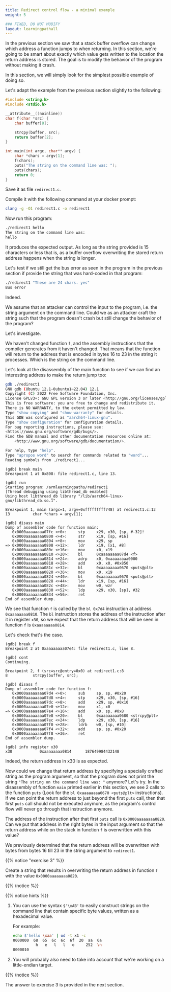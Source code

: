 ```yaml
---
title: Redirect control flow - a minimal example
weight: 5

### FIXED, DO NOT MODIFY
layout: learningpathall
---
```


In the previous section we saw that a stack buffer overflow can change which
address a function jumps to when returning. In this section, we're going to be
smart about exactly which value gets written to the location the return address
is stored. The goal is to modify the behavior of the program without making it
crash.

In this section, we will simply look for the simplest possible example of doing
so.

Let's adapt the example from the previous section slightly to the following:

```C
#include <string.h>
#include <stdio.h>

__attribute__((noinline))
char f(char *src) {
    char buffer[8];

    strcpy(buffer, src);
    return buffer[2];
}

int main(int argc, char** argv) {
    char *chars = argv[1];
    f(chars);
    puts("The string on the command line was: ");
    puts(chars);
    return 0;
}
```
Save it as file `redirect1.c`.

Compile it with the following command at your docker prompt:

```bash { command_line="root@7a8fb34f810e:/armlearningpaths|2-3" }
clang -g -O1 redirect1.c -o redirect1
```

Now run this program:
```bash { command_line="root@7a8fb34f810e:/armlearningpaths|2-3" }
./redirect1 hello
The string on the command line was:
hello
```

It produces the expected output. As long as the string provided is 15 characters
or less that is, as a buffer overflow overwriting the stored return address
happens when the string is longer.

Let's test if we still get the bus error as seen in the program in the previous
section if provide the string that was hard-coded in that program:

```bash { command_line="root@7a8fb34f810e:/armlearningpaths|2-30" }
./redirect1 "These are 24 chars. yes"
Bus error
```

Indeed.

We assume that an attacker can control the input to the program, i.e. the string
argument on the command line. Could we as an attacker craft the string such that
the program doesn't crash but still change the behavior of the program?

Let's investigate.

We haven't changed function `f`, and the assembly instructions that the compiler
generates from it haven't changed. That means that the function will return to
the address that is encoded in bytes 16 to 23 in the string it processes. Which
is the string on the command line.

Let's look at the disassembly of the main function to see if we can find an
interesting address to make the return jump too:

```bash { command_line="root@7a8fb34f810e:/armlearningpaths|2-30" }
gdb ./redirect1
GNU gdb (Ubuntu 12.1-0ubuntu1~22.04) 12.1
Copyright (C) 2022 Free Software Foundation, Inc.
License GPLv3+: GNU GPL version 3 or later <http://gnu.org/licenses/gpl.html>
This is free software: you are free to change and redistribute it.
There is NO WARRANTY, to the extent permitted by law.
Type "show copying" and "show warranty" for details.
This GDB was configured as "aarch64-linux-gnu".
Type "show configuration" for configuration details.
For bug reporting instructions, please see:
<https://www.gnu.org/software/gdb/bugs/>.
Find the GDB manual and other documentation resources online at:
    <http://www.gnu.org/software/gdb/documentation/>.

For help, type "help".
Type "apropos word" to search for commands related to "word"...
Reading symbols from ./redirect1...
```

```text { output_lines = "2-30" }
(gdb) break main
Breakpoint 1 at 0x808: file redirect1.c, line 13.
```

```text { output_lines = "2-30" }
(gdb) run
Starting program: /armlearningpaths/redirect1
[Thread debugging using libthread_db enabled]
Using host libthread_db library "/lib/aarch64-linux-gnu/libthread_db.so.1".

Breakpoint 1, main (argc=1, argv=0xfffffffff748) at redirect1.c:13
13          char *chars = argv[1];
```

```text { output_lines = "2-30" }
(gdb) disass main
Dump of assembler code for function main:
   0x0000aaaaaaaa07fc <+0>:     stp     x29, x30, [sp, #-32]!
   0x0000aaaaaaaa0800 <+4>:     str     x19, [sp, #16]
   0x0000aaaaaaaa0804 <+8>:     mov     x29, sp
=> 0x0000aaaaaaaa0808 <+12>:    ldr     x19, [x1, #8]
   0x0000aaaaaaaa080c <+16>:    mov     x0, x19
   0x0000aaaaaaaa0810 <+20>:    bl      0xaaaaaaaa07d4 <f>
   0x0000aaaaaaaa0814 <+24>:    adrp    x0, 0xaaaaaaaa0000
   0x0000aaaaaaaa0818 <+28>:    add     x0, x0, #0x850
   0x0000aaaaaaaa081c <+32>:    bl      0xaaaaaaaa0670 <puts@plt>
   0x0000aaaaaaaa0820 <+36>:    mov     x0, x19
   0x0000aaaaaaaa0824 <+40>:    bl      0xaaaaaaaa0670 <puts@plt>
   0x0000aaaaaaaa0828 <+44>:    ldr     x19, [sp, #16]
   0x0000aaaaaaaa082c <+48>:    mov     w0, wzr
   0x0000aaaaaaaa0830 <+52>:    ldp     x29, x30, [sp], #32
   0x0000aaaaaaaa0834 <+56>:    ret
End of assembler dump.
```

We see that function `f` is called by the `bl 0x7d4` instruction at address
`0xaaaaaaaa0810`. The `bl` instruction stores the address of the instruction
after it in register `x30`, so we expect that the return address that will be
seen in function `f` is `0xaaaaaaaa0814`.

Let's check that's the case.

```text { output_lines = "2-30" }
(gdb) break f
Breakpoint 2 at 0xaaaaaaaa07e4: file redirect1.c, line 8.
```

```text { output_lines = "2-30" }
(gdb) cont
Continuing.

Breakpoint 2, f (src=src@entry=0x0) at redirect1.c:8
8           strcpy(buffer, src);
```

```text { output_lines = "2-30" }
(gdb) disass f
Dump of assembler code for function f:
   0x0000aaaaaaaa07d4 <+0>:     sub     sp, sp, #0x20
   0x0000aaaaaaaa07d8 <+4>:     stp     x29, x30, [sp, #16]
   0x0000aaaaaaaa07dc <+8>:     add     x29, sp, #0x10
   0x0000aaaaaaaa07e0 <+12>:    mov     x1, x0
=> 0x0000aaaaaaaa07e4 <+16>:    add     x0, sp, #0x8
   0x0000aaaaaaaa07e8 <+20>:    bl      0xaaaaaaaa0680 <strcpy@plt>
   0x0000aaaaaaaa07ec <+24>:    ldp     x29, x30, [sp, #16]
   0x0000aaaaaaaa07f0 <+28>:    ldrb    w0, [sp, #10]
   0x0000aaaaaaaa07f4 <+32>:    add     sp, sp, #0x20
   0x0000aaaaaaaa07f8 <+36>:    ret
End of assembler dump.
```

```text { output_lines = "2-30" }
(gdb) info register x30
x30            0xaaaaaaaa0814      187649984432148
```

Indeed, the return address in x30 is as expected.

Now could we change that return address by specifying a specially crafted string
as the program argument, so that the program does not print the string
`"The string on the command line was: "` anymore? Let's try. In the disassembly
of function `main` printed earlier in this section, we see 2 calls to the
function `puts` (Look for the `bl 0xaaaaaaaa0670 <puts@plt>` instructions).
If we can point the return address to just beyond the first `puts` call, then
that first `puts` call should not be executed anymore, as the program's control
flow will never go through that instruction anymore.

The address of the instruction after that first `puts` call is
`0x0000aaaaaaaa0820`. Can we put that address in the right bytes in the input
argument so that the return address while on the stack in function `f` is
overwritten with this value?

We previously determined that the return address will be overwritten with bytes
from bytes 16 till 23 in the string argument to `redirect1`.

{{% notice "exercise 3" %}}

Create a string that results in overwriting the return address in function `f`
with the value `0x0000aaaaaaaa0820`.

{{% /notice %}}

{{% notice hints %}}

1. You can use the syntax `$'\xAB'` to easily construct strings on the command
   line that contain specific byte values, written as a hexadecimal value.

   For example:
   ```bash { command_line="root@7a8fb34f810e:/armlearningpaths|2-30" }
   echo $'hello \xaa' | od -t x1 -c
   0000000  68  65  6c  6c  6f  20  aa  0a
             h   e   l   l   o     252  \n
   0000010
   ```

2. You will probably also need to take into account that we're working on a
   little-endian target.

{{% /notice %}}

The answer to exercise 3 is provided in the next section.

<!--
```

```text { output_lines = "2-30" }
```
-->